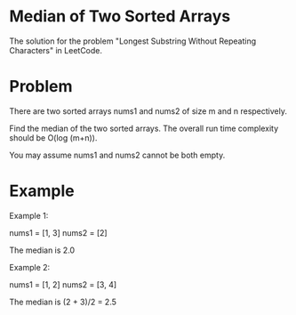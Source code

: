 # Median of Two Sorted Arrays

The solution for the problem "Longest Substring Without Repeating Characters" in LeetCode.

# Problem

There are two sorted arrays nums1 and nums2 of size m and n respectively.

Find the median of the two sorted arrays. The overall run time complexity should be O(log (m+n)).

You may assume nums1 and nums2 cannot be both empty.

# Example

Example 1:

nums1 = [1, 3]
nums2 = [2]

The median is 2.0


Example 2:

nums1 = [1, 2]
nums2 = [3, 4]

The median is (2 + 3)/2 = 2.5